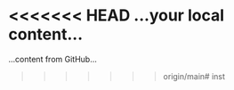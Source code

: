 <<<<<<< HEAD
...your local content...
=======
...content from GitHub...
>>>>>>> origin/main#   i n s t  
 
